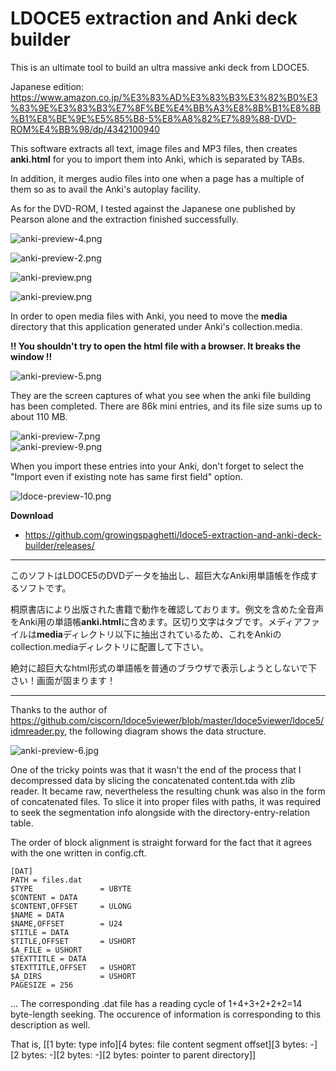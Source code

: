 # LDOCE5 extraction and Anki deck builder

This is an ultimate tool to build an ultra massive anki deck from LDOCE5.

Japanese edition:
  https://www.amazon.co.jp/%E3%83%AD%E3%83%B3%E3%82%B0%E3%83%9E%E3%83%B3%E7%8F%BE%E4%BB%A3%E8%8B%B1%E8%8B%B1%E8%BE%9E%E5%85%B8-5%E8%A8%82%E7%89%88-DVD-ROM%E4%BB%98/dp/4342100940

This software extracts all text, image files and MP3 files, then creates **anki.html** for you to import them into Anki, which is separated by TABs.

In addition, it merges audio files into one when a page has a multiple of them so as to avail the Anki's autoplay facility.

As for the DVD-ROM, I tested against the Japanese one published by Pearson alone and the extraction finished successfully.

![anki-preview-4.png](./anki-preview-4.png)

![anki-preview-2.png](./anki-preview-3.png)

![anki-preview.png](./anki-preview.png)

![anki-preview.png](./anki-preview-2.png)

In order to open media files with Anki, you need to move the **media** directory that this application generated under Anki's collection.media.

**!! You shouldn't try to open the html file with a browser. It breaks the window !!**

![anki-preview-5.png](./anki-preview-5.png)

They are the screen captures of what you see when the anki file building has been completed. There are 86k mini entries, and its file size sums up to about 110 MB.

![anki-preview-7.png](./anki-preview-7.png)<br>![anki-preview-9.png](./anki-preview-9.png)

When you import these entries into your Anki, don't forget to select the "Import even if existing note has same first field" option.

![ldoce-preview-10.png](./ldoce-preview-10.png)

**Download**
 - https://github.com/growingspaghetti/ldoce5-extraction-and-anki-deck-builder/releases/

---

このソフトはLDOCE5のDVDデータを抽出し、超巨大なAnki用単語帳を作成するソフトです。

桐原書店により出版された書籍で動作を確認しております。例文を含めた全音声をAnki用の単語帳**anki.html**に含めます。区切り文字はタブです。メディアファイルは**media**ディレクトリ以下に抽出されているため、これをAnkiのcollection.mediaディレクトリに配置して下さい。

絶対に超巨大なhtml形式の単語帳を普通のブラウザで表示しようとしないで下さい！画面が固まります！

---

Thanks to the author of https://github.com/ciscorn/ldoce5viewer/blob/master/ldoce5viewer/ldoce5/idmreader.py, the following diagram shows the data structure.

![anki-preview-6.jpg](./anki-preview-6.jpg)

One of the tricky points was that it wasn't the end of the process that I decompressed data by slicing the concatenated content.tda with zlib reader. It became raw, nevertheless the resulting chunk was also in the form of concatenated files. To slice it into proper files with paths, it was required to seek the segmentation info alongside with the directory-entry-relation table.

The order of block alignment is straight forward for the fact that it agrees with the one written in config.cft.

```
[DAT]
PATH = files.dat
$TYPE               = UBYTE
$CONTENT = DATA
$CONTENT,OFFSET     = ULONG
$NAME = DATA
$NAME,OFFSET        = U24
$TITLE = DATA
$TITLE,OFFSET       = USHORT
$A_FILE = USHORT
$TEXTTITLE = DATA
$TEXTTITLE,OFFSET   = USHORT
$A_DIRS             = USHORT
PAGESIZE = 256
```
... The corresponding .dat file has a reading cycle of 1+4+3+2+2+2=14 byte-length seeking. The occurence of information is corresponding to this description as well. 

That is,
[[1 byte: type info][4 bytes: file content segment offset][3 bytes: -][2 bytes: -][2 bytes: -][2 bytes: pointer to parent directory]]